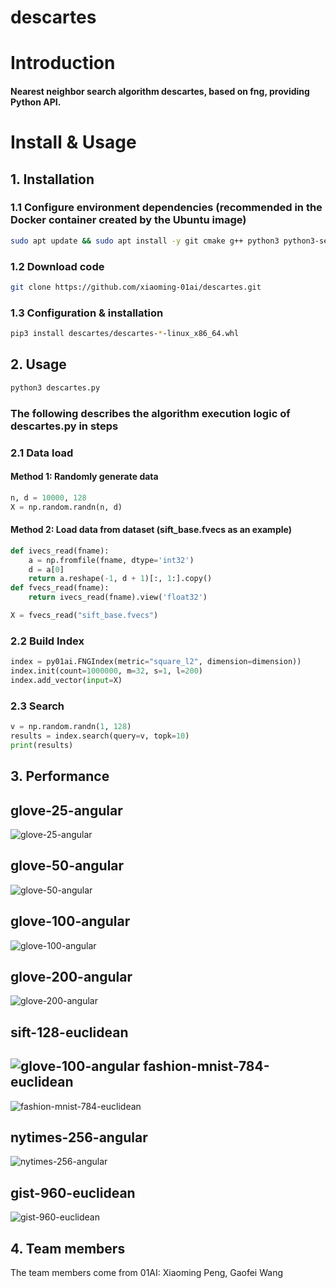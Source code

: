 # descartes

# Introduction

#### Nearest neighbor search algorithm descartes, based on fng, providing Python API.

# Install & Usage

## 1. **Installation**

### 1.1 Configure environment dependencies (recommended in the Docker container created by the Ubuntu image)
 ```bash
sudo apt update && sudo apt install -y git cmake g++ python3 python3-setuptools python3-pip libblas-dev liblapack-dev '''
```

### 1.2 Download code

```bash
git clone https://github.com/xiaoming-01ai/descartes.git
```

### 1.3 Configuration & installation

```bash
pip3 install descartes/descartes-*-linux_x86_64.whl
```

## 2. **Usage**

```python
python3 descartes.py
```

### The following describes the algorithm execution logic of descartes.py in steps

### 2.1 Data load
#### Method 1: Randomly generate data

```python
n, d = 10000, 128
X = np.random.randn(n, d)
```

#### Method 2: Load data from dataset (sift_base.fvecs as an example)

```python
def ivecs_read(fname):
    a = np.fromfile(fname, dtype='int32')
    d = a[0]
    return a.reshape(-1, d + 1)[:, 1:].copy()
def fvecs_read(fname):
    return ivecs_read(fname).view('float32')

X = fvecs_read("sift_base.fvecs")
```

### 2.2 Build Index

```python
index = py01ai.FNGIndex(metric="square_l2", dimension=dimension))
index.init(count=1000000, m=32, s=1, l=200)
index.add_vector(input=X)
```

### 2.3 Search
```python
v = np.random.randn(1, 128)
results = index.search(query=v, topk=10)
print(results)
```

## 3. **Performance**

glove-25-angular
-----------------
![glove-25-angular](https://github.com/xiaoming-01ai/descartes/blob/main/results/glove-25-angular_10_angular.png)

glove-50-angular
-----------------
![glove-50-angular](https://github.com/xiaoming-01ai/descartes/blob/main/results/glove-50-angular_10_angular.png)

glove-100-angular
-----------------
![glove-100-angular](https://github.com/xiaoming-01ai/descartes/blob/main/results/glove-100-angular_10_angular.png)

glove-200-angular
-----------------
![glove-200-angular](https://github.com/xiaoming-01ai/descartes/blob/main/results/glove-200-angular_10_angular.png)

sift-128-euclidean
------------------
![glove-100-angular](https://github.com/xiaoming-01ai/descartes/blob/main/results/sift-128-euclidean_10_euclidean.png)
fashion-mnist-784-euclidean
---------------------------

![fashion-mnist-784-euclidean](https://github.com/xiaoming-01ai/descartes/blob/main/results/fashion-mnist-784-euclidean_10_euclidean.png)

nytimes-256-angular
-------------------

![nytimes-256-angular](https://github.com/xiaoming-01ai/descartes/blob/main/results/nytimes-256-angular_10_angular.png)

gist-960-euclidean
-------------------

![gist-960-euclidean](https://github.com/xiaoming-01ai/descartes/blob/main/results/gist-960-euclidean_10_euclidean.png)


## 4. **Team members**
The team members come from 01AI: Xiaoming Peng, Gaofei Wang

